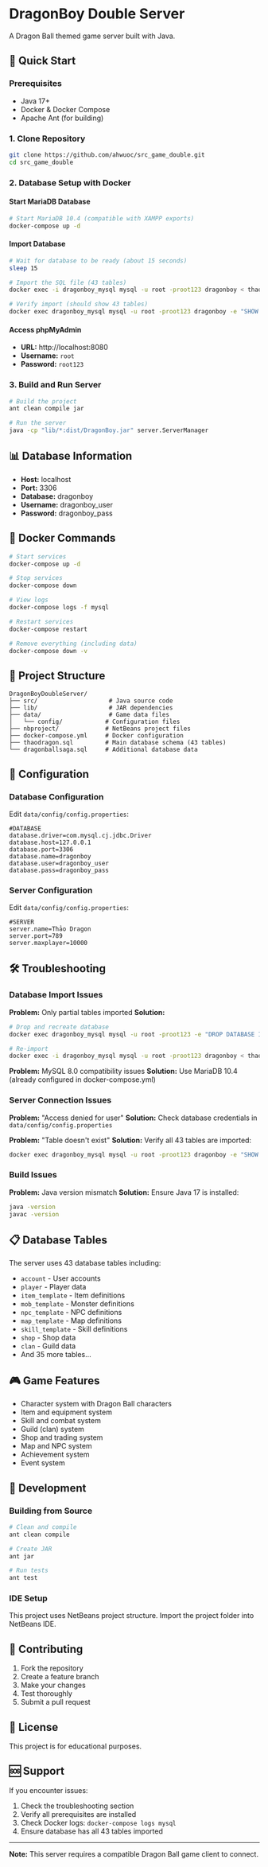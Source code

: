 # DragonBoy Double Server

A Dragon Ball themed game server built with Java.

## 🚀 Quick Start

### Prerequisites

- Java 17+
- Docker & Docker Compose
- Apache Ant (for building)

### 1. Clone Repository

```bash
git clone https://github.com/ahwuoc/src_game_double.git
cd src_game_double
```

### 2. Database Setup with Docker

#### Start MariaDB Database

```bash
# Start MariaDB 10.4 (compatible with XAMPP exports)
docker-compose up -d
```

#### Import Database

```bash
# Wait for database to be ready (about 15 seconds)
sleep 15

# Import the SQL file (43 tables)
docker exec -i dragonboy_mysql mysql -u root -proot123 dragonboy < thaodragon.sql

# Verify import (should show 43 tables)
docker exec dragonboy_mysql mysql -u root -proot123 dragonboy -e "SHOW TABLES;" | wc -l
```

#### Access phpMyAdmin

- **URL:** http://localhost:8080
- **Username:** `root`
- **Password:** `root123`

### 3. Build and Run Server

```bash
# Build the project
ant clean compile jar

# Run the server
java -cp "lib/*:dist/DragonBoy.jar" server.ServerManager
```

## 📊 Database Information

- **Host:** localhost
- **Port:** 3306
- **Database:** dragonboy
- **Username:** dragonboy_user
- **Password:** dragonboy_pass

## 🐳 Docker Commands

```bash
# Start services
docker-compose up -d

# Stop services
docker-compose down

# View logs
docker-compose logs -f mysql

# Restart services
docker-compose restart

# Remove everything (including data)
docker-compose down -v
```

## 📁 Project Structure

```
DragonBoyDoubleServer/
├── src/                    # Java source code
├── lib/                    # JAR dependencies
├── data/                   # Game data files
│   └── config/            # Configuration files
├── nbproject/             # NetBeans project files
├── docker-compose.yml     # Docker configuration
├── thaodragon.sql         # Main database schema (43 tables)
└── dragonballsaga.sql     # Additional database data
```

## 🔧 Configuration

### Database Configuration

Edit `data/config/config.properties`:

```properties
#DATABASE
database.driver=com.mysql.cj.jdbc.Driver
database.host=127.0.0.1
database.port=3306
database.name=dragonboy
database.user=dragonboy_user
database.pass=dragonboy_pass
```

### Server Configuration

Edit `data/config/config.properties`:

```properties
#SERVER
server.name=Thảo Dragon
server.port=789
server.maxplayer=10000
```

## 🛠️ Troubleshooting

### Database Import Issues

**Problem:** Only partial tables imported
**Solution:** 
```bash
# Drop and recreate database
docker exec dragonboy_mysql mysql -u root -proot123 -e "DROP DATABASE IF EXISTS dragonboy; CREATE DATABASE dragonboy CHARACTER SET utf8mb4 COLLATE utf8mb4_unicode_ci;"

# Re-import
docker exec -i dragonboy_mysql mysql -u root -proot123 dragonboy < thaodragon.sql
```

**Problem:** MySQL 8.0 compatibility issues
**Solution:** Use MariaDB 10.4 (already configured in docker-compose.yml)

### Server Connection Issues

**Problem:** "Access denied for user"
**Solution:** Check database credentials in `data/config/config.properties`

**Problem:** "Table doesn't exist"
**Solution:** Verify all 43 tables are imported:
```bash
docker exec dragonboy_mysql mysql -u root -proot123 dragonboy -e "SHOW TABLES;" | wc -l
```

### Build Issues

**Problem:** Java version mismatch
**Solution:** Ensure Java 17 is installed:
```bash
java -version
javac -version
```

## 📋 Database Tables

The server uses 43 database tables including:

- `account` - User accounts
- `player` - Player data
- `item_template` - Item definitions
- `mob_template` - Monster definitions
- `npc_template` - NPC definitions
- `map_template` - Map definitions
- `skill_template` - Skill definitions
- `shop` - Shop data
- `clan` - Guild data
- And 35 more tables...

## 🎮 Game Features

- Character system with Dragon Ball characters
- Item and equipment system
- Skill and combat system
- Guild (clan) system
- Shop and trading system
- Map and NPC system
- Achievement system
- Event system

## 📝 Development

### Building from Source

```bash
# Clean and compile
ant clean compile

# Create JAR
ant jar

# Run tests
ant test
```

### IDE Setup

This project uses NetBeans project structure. Import the project folder into NetBeans IDE.

## 🤝 Contributing

1. Fork the repository
2. Create a feature branch
3. Make your changes
4. Test thoroughly
5. Submit a pull request

## 📄 License

This project is for educational purposes.

## 🆘 Support

If you encounter issues:

1. Check the troubleshooting section
2. Verify all prerequisites are installed
3. Check Docker logs: `docker-compose logs mysql`
4. Ensure database has all 43 tables imported

---

**Note:** This server requires a compatible Dragon Ball game client to connect.
